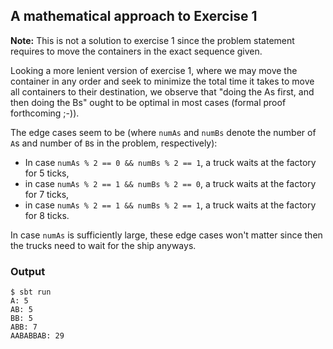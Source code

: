 ## A mathematical approach to Exercise 1

**Note:** This is not a solution to exercise 1 since the
problem statement requires to move the containers in the exact
sequence given.

Looking a more lenient version of exercise 1, where we
may move the container in any order and seek to minimize
the total time it takes to move all containers to their
destination, we observe that "doing the As first, and 
then doing the Bs" ought to be optimal in most cases
(formal proof forthcoming ;-)).

The edge cases seem to be (where `numAs` and `numBs` denote
the number of `A`s and number of `B`s in the problem, respectively):

- In case `numAs % 2 == 0 && numBs % 2 == 1`, a truck waits at the factory
  for 5 ticks,
- in case `numAs % 2 == 1 && numBs % 2 == 0`, a truck waits at the factory
  for 7 ticks,
- in case `numAs % 2 == 1 && numBs % 2 == 1`, a truck waits at the factory
  for 8 ticks.

In case `numAs` is sufficiently large, these edge cases won't matter since
then the trucks need to wait for the ship anyways.

### Output

```
$ sbt run
A: 5
AB: 5
BB: 5
ABB: 7
AABABBAB: 29
```

